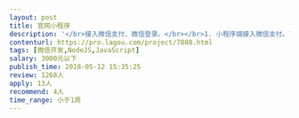 ```yaml
---                
layout: post       
title: 官网小程序           
description: '</br>接入微信支付、微信登录。</br></br>1. 小程序端接入微信支付。可查询微信订单，无需自建订单管理（交给微信支付后台）。</br>2. 小程序调用微信登录，以便进行微信支付及订单查询。</br>3. 需要了解微信公众号开发、小程序开发，了解wx.login、wx.getuserinfo、wx.pay等接口，避免不必要沟通。</br></br>熟悉wafer2，1000以内，2天。</br>'     
contenturl: https://pro.lagou.com/project/7808.html      
tags: [微信开发,NodeJS,JavaScript]            
salary: 3000元以下          
publish_time: 2018-05-12 15:35:25         
review: 1268人                   
apply: 13人                   
recommend: 4人                   
time_range: 小于1周              
---                 
```

